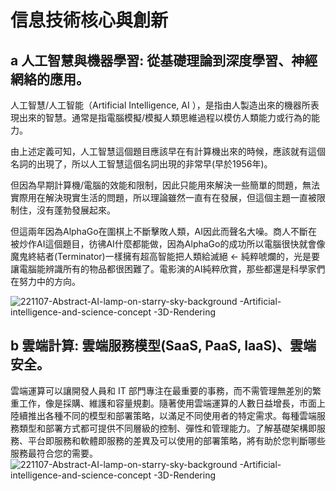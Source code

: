 # 信息技術核心與創新

## a  人工智慧與機器學習: 從基礎理論到深度學習、神經網絡的應用。
人工智慧/人工智能（Artificial Intelligence, AI ），是指由人製造出來的機器所表現出來的智慧。通常是指電腦模擬/模擬人類思維過程以模仿人類能力或行為的能力。

由上述定義可知，人工智慧這個題目應該早在有計算機出來的時候，應該就有這個名詞的出現了，所以人工智慧這個名詞出現的非常早(早於1956年)。

但因為早期計算機/電腦的效能和限制，因此只能用來解決一些簡單的問題，無法實際用在解決現實生活的問題，所以理論雖然一直有在發展，但這個主題一直被限制住，沒有蓬勃發展起來。

但這兩年因為AlphaGo在圍棋上不斷擊敗人類，AI因此而聲名大噪。商人不斷在被炒作AI這個題目，彷彿AI什麼都能做，因為AlphaGo的成功所以電腦很快就會像魔鬼終結者(Terminator)一樣擁有超高智能把人類給滅絕 ← 純粹唬爛的，光是要讓電腦能辨識所有的物品都很困難了。電影演的AI純粹欣賞，那些都還是科學家們在努力中的方向。

![221107-Abstract-AI-lamp-on-starry-sky-background -Artificial-intelligence-and-science-concept -3D-Rendering](https://github.com/bill920112/ITEE2024/assets/144580649/58467192-b3bd-4748-927c-1c7b200219b2)

## b 雲端計算: 雲端服務模型(SaaS, PaaS, IaaS)、雲端安全。
雲端運算可以讓開發人員和 IT 部門專注在最重要的事務，而不需管理無差別的繁重工作，像是採購、維護和容量規劃。隨著使用雲端運算的人數日益增長，市面上陸續推出各種不同的模型和部署策略，以滿足不同使用者的特定需求。每種雲端服務類型和部署方式都可提供不同層級的控制、彈性和管理能力。了解基礎架構即服務、平台即服務和軟體即服務的差異及可以使用的部署策略，將有助於您判斷哪些服務最符合您的需要。
![221107-Abstract-AI-lamp-on-starry-sky-background -Artificial-intelligence-and-science-concept -3D-Rendering](https://github.com/bill920112/ITEE2024/assets/144580649/3106fd1c-666d-4e56-999b-ea8ce944a84d)
